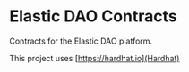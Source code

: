# Elastic DAO Contracts
Contracts for the Elastic DAO platform.

This project uses [https://hardhat.io](Hardhat)


